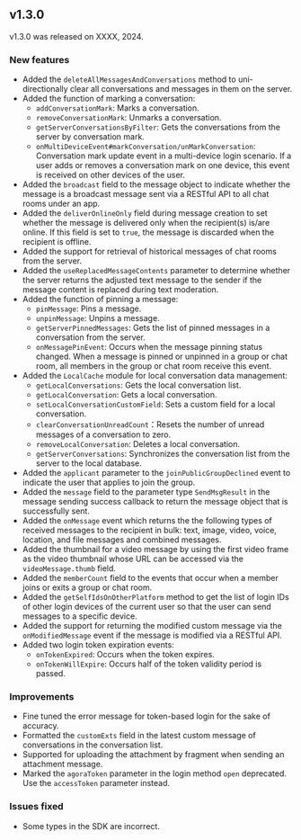 ## v1.3.0

v1.3.0 was released on XXXX, 2024.

### New features

- Added the `deleteAllMessagesAndConversations` method to uni-directionally clear all conversations and messages in them on the server. 
- Added the function of marking a conversation: 
  - `addConversationMark`: Marks a conversation.
  - `removeConversationMark`: Unmarks a conversation.
  - `getServerConversationsByFilter`: Gets the conversations from the server by conversation mark.
  - `onMultiDeviceEvent#markConversation/unMarkConversation`: Conversation mark update event in a multi-device login scenario. If a user adds or removes a conversation mark on one device,  this event is received on other devices of the user.
- Added the `broadcast` field to the message object to indicate whether the message is a broadcast message sent via a RESTful API to all chat rooms under an app.
- Added the `deliverOnlineOnly` field during message creation to set whether the message is delivered only when the recipient(s) is/are online. If this field is set to `true`, the message is discarded when the recipient is offline.
- Added the support for retrieval of historical messages of chat rooms from the server.
- Added the `useReplacedMessageContents` parameter to determine whether the server returns the adjusted text message to the sender if the message content is replaced during text moderation.
- Added the function of pinning a message:
  - `pinMessage`: Pins a message. 
  - `unpinMessage`: Unpins a message. 
  - `getServerPinnedMessages`: Gets the list of pinned messages in a conversation from the server. 
  - `onMessagePinEvent`: Occurs when the message pinning status changed. When a message is pinned or unpinned in a group or chat room, all members in the group or chat room receive this event. 
- Added the `LocalCache` module for local conversation data management:
  - `getLocalConversations`: Gets the local conversation list.
  - `getLocalConversation`: Gets a local conversation.
  - `setLocalConversationCustomField`: Sets a custom field for a local conversation.
  - `clearConversationUnreadCount`：Resets the number of unread messages of a conversation to zero.  
  - `removeLocalConversation`: Deletes a local conversation.
  - `getServerConversations`: Synchronizes the conversation list from the server to the local database.
- Added the `applicant` parameter to the `joinPublicGroupDeclined` event to indicate the user that applies to join the group. 
- Added the `message` field to the parameter type `SendMsgResult` in the message sending success callback to return the message object that is successfully sent.
- Added the `onMessage` event which returns the the following types of received messages to the recipient in bulk: text, image, video, voice, location, and file messages and combined messages.
- Added the thumbnail for a video message by using the first video frame as the video thumbnail whose URL can be accessed via the `videoMessage.thumb` field. 
- Added the `memberCount` field to the events that occur when a member joins or exits a group or chat room. 
- Added the `getSelfIdsOnOtherPlatform` method to get the list of login IDs of other login devices of the current user so that the user can send messages to a specific device.
- Added the support for returning the modified custom message via the `onModifiedMessage` event if the message is modified via a RESTful API. 
- Added two login token expiration events:
  - `onTokenExpired`: Occurs when the token expires.
  - `onTokenWillExpire`: Occurs half of the token validity period is passed.

### Improvements

- Fine tuned the error message for token-based login for the sake of accuracy.
- Formatted the `customExts` field in the latest custom message of conversations in the conversation list.
- Supported for uploading the attachment by fragment when sending an attachment message.
- Marked the `agoraToken` parameter in the login method `open` deprecated. Use the `accessToken` parameter instead.

### Issues fixed

- Some types in the SDK are incorrect. 